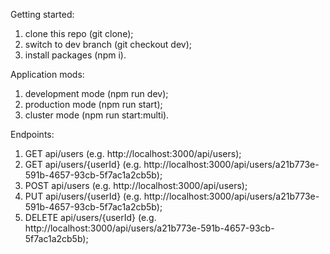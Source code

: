Getting started: 

1. clone this repo (git clone);
2. switch to dev branch (git checkout dev);
3. install packages (npm i).

Application mods: 

1. development mode  (npm run dev);
2. production mode (npm run start);
3. cluster mode (npm run start:multi).

Endpoints: 

1. GET api/users (e.g. http://localhost:3000/api/users);
2. GET api/users/{userId} (e.g. http://localhost:3000/api/users/a21b773e-591b-4657-93cb-5f7ac1a2cb5b);
3. POST api/users (e.g. http://localhost:3000/api/users);
4. PUT api/users/{userId} (e.g. http://localhost:3000/api/users/a21b773e-591b-4657-93cb-5f7ac1a2cb5b);
5. DELETE api/users/{userId} (e.g. http://localhost:3000/api/users/a21b773e-591b-4657-93cb-5f7ac1a2cb5b);

